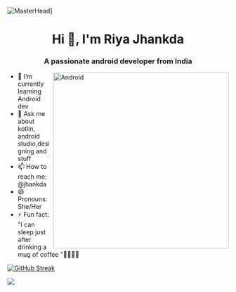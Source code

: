 

![MasterHead](https://3.bp.blogspot.com/-dB6ndKqIAuI/XdWeOASO5AI/AAAAAAAANZA/MSbT9mh6bukxkI-tqnu_GARIZZV5WNVhQCLcBGAsYHQ/s1600/image1.gif)]
<h1 align="center">Hi 👋, I'm Riya Jhankda</h1>
<h3 align="center">A passionate android developer from India</h3>
<img align="right" alt="Android" width="400" src="https://huddle.eurostarsoftwaretesting.com/wp-content/uploads/2018/04/Java-or-Android.png">

- 🌱 I’m currently learning Android dev 
- 💬 Ask me about kotlin, android studio,designing and stuff
- 📫 How to reach me: @jhankda
- 😄 Pronouns: She/Her
- ⚡ Fun fact: "I can sleep just after drinking a mug of coffee "🤷‍♀️🤦‍♀️




[![GitHub Streak](https://github-readme-streak-stats.herokuapp.com?user=Riya-jhankda&theme=radical)](https://git.io/streak-stats)

<img src="https://github-readme-stats.vercel.app/api?username=Riya-jhankda&show_icons=true&theme=radical">
